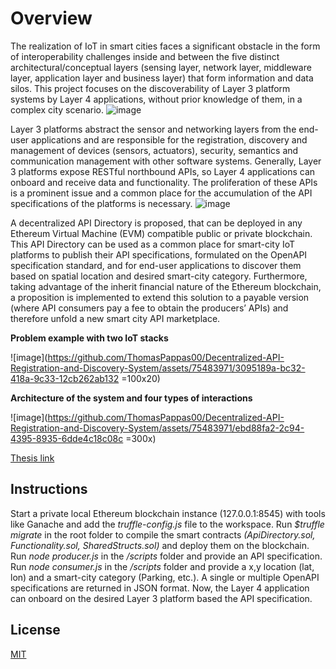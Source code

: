 # Overview

The realization of IoT in smart cities faces a significant obstacle in the form of interoperability challenges inside and between the five distinct architectural/conceptual layers (sensing layer, network layer, middleware layer, application layer and business layer) that form information and data silos. This project focuses on the discoverability of Layer 3 platform systems by Layer 4 applications, without prior knowledge of them, in a complex city scenario.
![image](https://github.com/ThomasPappas00/Decentralized-API-Registration-and-Discovery-System/assets/75483971/02600cc9-b051-4a41-b265-90e3e7ba5faa)

Layer 3 platforms abstract the sensor and networking layers from the end-user applications and are responsible for the registration, discovery and management of devices (sensors, actuators), security, semantics and communication management with other software systems. Generally, Layer 3 platforms expose RESTful northbound APIs, so Layer 4 applications can onboard and receive data and functionality. The proliferation of these APIs is a prominent issue and a common place for the accumulation of the API specifications of the platforms is necessary.
![image](https://github.com/ThomasPappas00/Decentralized-API-Registration-and-Discovery-System/assets/75483971/23789ab5-7ec6-4898-a066-a98bd6e2c7b6)

A decentralized API Directory is proposed, that can be deployed in any Ethereum Virtual Machine (EVM) compatible public or private blockchain. This API Directory can be used as a common place for smart-city IoT platforms to publish their API specifications, formulated on the OpenAPI specification standard, and for end-user applications to discover them based on spatial location and desired smart-city category. Furthermore, taking advantage of the inherit financial nature of the Ethereum blockchain, a proposition is implemented to extend this solution to a payable version (where API consumers pay a fee to obtain the producers’ APIs) and therefore unfold a new smart city API marketplace.

**Problem example with two IoT stacks**

![image](https://github.com/ThomasPappas00/Decentralized-API-Registration-and-Discovery-System/assets/75483971/3095189a-bc32-418a-9c33-12cb262ab132 =100x20)


**Architecture of the system and four types of interactions**

![image](https://github.com/ThomasPappas00/Decentralized-API-Registration-and-Discovery-System/assets/75483971/ebd88fa2-2c94-4395-8935-6dde4c18c08c =300x)

[Thesis link](https://hdl.handle.net/10889/24723)

## Instructions
Start a private local Ethereum blockchain instance (127.0.0.1:8545) with tools like Ganache and add the _truffle-config.js_ file to the workspace. Run _$truffle migrate_ in the root folder to compile the smart contracts _(ApiDirectory.sol, Functionality.sol, SharedStructs.sol)_ and deploy them on the blockchain. Run _node producer.js_ in the _/scripts_ folder and provide an API specification. Run _node consumer.js_ in the _/scripts_ folder and provide a x,y location (lat, lon) and a smart-city category (Parking, etc.). A single or multiple OpenAPI specifications are returned in JSON format. Now, the Layer 4 application can onboard on the desired Layer 3 platform based the API specification. 

## License
[MIT](https://choosealicense.com/licenses/mit/)

